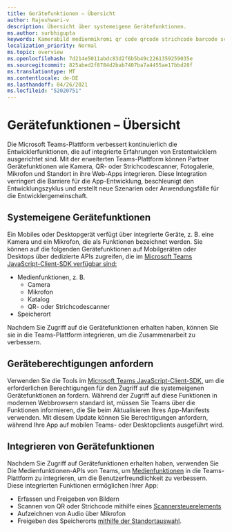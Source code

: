 ```yaml
---
title: Gerätefunktionen – Übersicht
author: Rajeshwari-v
description: Übersicht über systemeigene Gerätefunktionen.
ms.author: surbhigupta
keywords: Kamerabild medienmikromi qr code qrcode strichcode barcode scan scanner location map funktionen systemeigene Geräteberechtigungen
localization_priority: Normal
ms.topic: overview
ms.openlocfilehash: 7d214e5011abdc83d2f6b5b49c2261359259035e
ms.sourcegitcommit: 825abed2f8784d2bab7407ba7a4455ae17bbd28f
ms.translationtype: MT
ms.contentlocale: de-DE
ms.lasthandoff: 04/26/2021
ms.locfileid: "52020751"
---
```

# <a name="device-capabilities---overview"></a>Gerätefunktionen – Übersicht

Die Microsoft Teams-Plattform verbessert kontinuierlich die Entwicklerfunktionen, die auf integrierte Erfahrungen von Erstentwicklern ausgerichtet sind. Mit der erweiterten Teams-Plattform können Partner Gerätefunktionen wie Kamera, QR- oder Strichcodescanner, Fotogalerie, Mikrofon und Standort in ihre Web-Apps integrieren. Diese Integration verringert die Barriere für die App-Entwicklung, beschleunigt den Entwicklungszyklus und erstellt neue Szenarien oder Anwendungsfälle für die Entwicklergemeinschaft.

## <a name="native-device-capabilities"></a>Systemeigene Gerätefunktionen

Ein Mobiles oder Desktopgerät verfügt über integrierte Geräte, z. B. eine Kamera und ein Mikrofon, die als Funktionen bezeichnet werden. Sie können auf die folgenden Gerätefunktionen auf Mobilgeräten oder Desktops über dedizierte APIs zugreifen, die im [Microsoft Teams JavaScript-Client-SDK verfügbar sind:](/javascript/api/overview/msteams-client?view=msteams-client-js-latest&preserve-view=true)
* Medienfunktionen, z. B.
    * Camera
    * Mikrofon
    * Katalog
    * QR- oder Strichcodescanner
* Speicherort

Nachdem Sie Zugriff auf die Gerätefunktionen erhalten haben, können Sie sie in die Teams-Plattform integrieren, um die Zusammenarbeit zu verbessern. 

## <a name="request-device-permissions"></a>Geräteberechtigungen anfordern

Verwenden Sie die Tools im [Microsoft Teams JavaScript-Client-SDK,](/javascript/api/overview/msteams-client?view=msteams-client-js-latest&preserve-view=true) um die erforderlichen Berechtigungen für den Zugriff auf die systemeigenen Gerätefunktionen an fordern. [](native-device-permissions.md) Während der Zugriff auf diese Funktionen in modernen Webbrowsern standard ist, müssen Sie Teams über die Funktionen informieren, die Sie beim Aktualisieren Ihres App-Manifests verwenden. Mit diesem Update können Sie Berechtigungen anfordern, während Ihre App auf mobilen Teams- oder Desktopclients ausgeführt wird.
 
 ## <a name="integrate-device-capabilities"></a>Integrieren von Gerätefunktionen

Nachdem Sie Zugriff auf Gerätefunktionen erhalten haben, verwenden Sie Die Medienfunktionen-APIs von Teams, um [Medienfunktionen](mobile-camera-image-permissions.md) in die Teams-Plattform zu integrieren, um die Benutzerfreundlichkeit zu verbessern. Diese integrierten Funktionen ermöglichen Ihrer App:

* Erfassen und Freigeben von Bildern
* Scannen von QR oder Strichcode mithilfe eines [Scannersteuerelements](qr-barcode-scanner-capability.md)
* Aufzeichnen von Audio über Mikrofon
* Freigeben des Speicherorts [mithilfe der Standortauswahl](location-capability.md).
